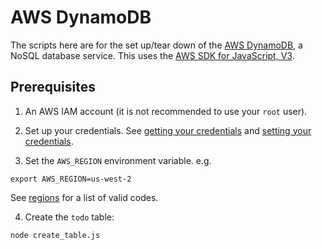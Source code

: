 # AWS DynamoDB

The scripts here are for the set up/tear down of the [AWS DynamoDB](https://aws.amazon.com/dynamodb/), a NoSQL database service. This uses the [AWS SDK for JavaScript, V3](https://docs.aws.amazon.com/sdk-for-javascript/v3/developer-guide/welcome.html).

## Prerequisites

1. An AWS IAM account (it is not recommended to use your `root` user).

2. Set up your credentials. See [getting your credentials](https://docs.aws.amazon.com/sdk-for-javascript/v3/developer-guide/getting-your-credentials.html) and [setting your credentials](https://docs.aws.amazon.com/sdk-for-javascript/v3/developer-guide/setting-credentials-node.html).

3. Set the `AWS_REGION` environment variable. e.g.
```
export AWS_REGION=us-west-2
```
See [regions](https://docs.aws.amazon.com/AmazonRDS/latest/UserGuide/Concepts.RegionsAndAvailabilityZones.html) for a list of valid codes.

4. Create the `todo` table:

```
node create_table.js
```
